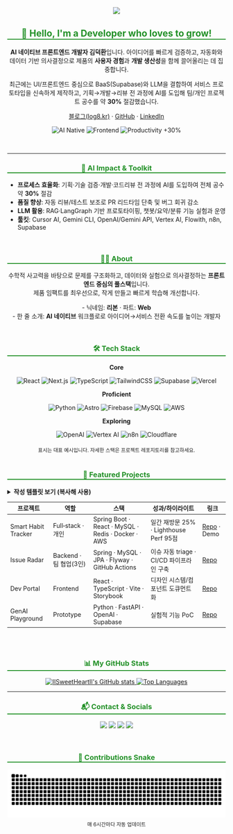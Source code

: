 <div align="center">
  <a href="https://github.com/IISweetHeartII">
    <img src="https://capsule-render.vercel.app/api?type=waving&color=auto&height=250&section=header&text=IISweetHeartII&fontSize=90" />
  </a>
</div>

<div align="center"> 
  <h2 style="border-bottom: 2px solid #239128; color: #239128;">👋 Hello, I'm a Developer who loves to grow!</h2>
  <p>
    <b>AI 네이티브 프론트엔드 개발자 김덕환</b>입니다. 아이디어를 빠르게 검증하고, 자동화와 데이터 기반 의사결정으로
    제품의 <b>사용자 경험</b>과 <b>개발 생산성</b>을 함께 끌어올리는 데 집중합니다.
  </p>
  <p>
    최근에는 UI/프론트엔드 중심으로 BaaS(Supabase)와 LLM을 결합하여 서비스 프로토타입을 신속하게 제작하고,
    기획→개발→리뷰 전 과정에 AI를 도입해 팀/개인 프로젝트 공수를 약 <b>30%</b> 절감했습니다.
  </p>
  <p>
    <a href="https://log8.kr" target="_blank" rel="noopener">블로그(log8.kr)</a> · 
    <a href="https://github.com/IISweetHeartII" target="_blank" rel="noopener">GitHub</a> · 
    <a href="https://www.linkedin.com/in/sweetheart2000/" target="_blank" rel="noopener">LinkedIn</a>
  </p>
  <p>
    <img src="https://img.shields.io/badge/AI%20Native-7F52FF?style=for-the-badge" alt="AI Native"/>
    <img src="https://img.shields.io/badge/Frontend-61DAFB?style=for-the-badge" alt="Frontend"/>
    <img src="https://img.shields.io/badge/Productivity%20%2B30%25-16a34a?style=for-the-badge" alt="Productivity +30%"/>
  </p>
</div>

<br>

<hr/>

<div align="center">
  <h3 style="border-bottom: 2px solid #239128; color: #239128;">🧠 AI Impact & Toolkit</h3>
</div>

- **프로세스 효율화**: 기획·기술 검증·개발·코드리뷰 전 과정에 AI를 도입하여 전체 공수 약 <b>30%</b> 절감
- **품질 향상**: 자동 리뷰/테스트 보조로 PR 리드타임 단축 및 버그 회귀 감소
- **LLM 활용**: RAG·LangGraph 기반 프로토타이핑, 챗봇/요약/분류 기능 실험과 운영
- **툴킷**: Cursor AI, Gemini CLI, OpenAI/Gemini API, Vertex AI, Flowith, n8n, Supabase

<br>

<div align="center">
  <h3 style="border-bottom: 2px solid #239128; color: #239128;">🧑‍💼 About</h3>
  <p>
    수학적 사고력을 바탕으로 문제를 구조화하고, 데이터와 실험으로 의사결정하는 <b>프론트엔드 중심의 풀스택</b>입니다.<br>
    제품 임팩트를 최우선으로, 작게 만들고 빠르게 학습해 개선합니다.
  </p>
  <p>
    - 닉네임: <b>리본</b> · 파트: <b>Web</b><br>
    - 한 줄 소개: <b>AI 네이티브</b> 워크플로로 아이디어→서비스 전환 속도를 높이는 개발자
  </p>
</div>

<br>

<div align="center">
  <h3 style="border-bottom: 2px solid #239128; color: #239128;">🛠️ Tech Stack</h3>
  <p><b>Core</b></p>
  <p>
    <img src="https://img.shields.io/badge/React-61DAFB?style=for-the-badge&logo=react&logoColor=black" alt="React"/>
    <img src="https://img.shields.io/badge/Next.js-000000?style=for-the-badge&logo=nextdotjs&logoColor=white" alt="Next.js"/>
    <img src="https://img.shields.io/badge/TypeScript-3178C6?style=for-the-badge&logo=typescript&logoColor=white" alt="TypeScript"/>
    <img src="https://img.shields.io/badge/TailwindCSS-06B6D4?style=for-the-badge&logo=tailwindcss&logoColor=white" alt="TailwindCSS"/>
    <img src="https://img.shields.io/badge/Supabase-3FCF8E?style=for-the-badge&logo=supabase&logoColor=white" alt="Supabase"/>
    <img src="https://img.shields.io/badge/Vercel-000000?style=for-the-badge&logo=vercel&logoColor=white" alt="Vercel"/>
  </p>
  <p><b>Proficient</b></p>
  <p>
    <img src="https://img.shields.io/badge/Python-3776AB?style=for-the-badge&logo=python&logoColor=white" alt="Python"/>
    <img src="https://img.shields.io/badge/Astro-0C1222?style=for-the-badge&logo=astro&logoColor=white" alt="Astro"/>
    <img src="https://img.shields.io/badge/Firebase-FFCA28?style=for-the-badge&logo=firebase&logoColor=black" alt="Firebase"/>
    <img src="https://img.shields.io/badge/MySQL-4479A1?style=for-the-badge&logo=mysql&logoColor=white" alt="MySQL"/>
    <img src="https://img.shields.io/badge/Amazon_AWS-232F3E?style=for-the-badge&logo=amazonaws&logoColor=white" alt="AWS"/>
  </p>
  <p><b>Exploring</b></p>
  <p>
    <img src="https://img.shields.io/badge/OpenAI-412991?style=for-the-badge&logo=openai&logoColor=white" alt="OpenAI"/>
    <img src="https://img.shields.io/badge/Vertex%20AI-4285F4?style=for-the-badge&logo=googlecloud&logoColor=white" alt="Vertex AI"/>
    <img src="https://img.shields.io/badge/n8n-EA4A35?style=for-the-badge&logo=n8n&logoColor=white" alt="n8n"/>
    <img src="https://img.shields.io/badge/Cloudflare-F38020?style=for-the-badge&logo=cloudflare&logoColor=white" alt="Cloudflare"/>
  </p>
  <sub>표시는 대표 예시입니다. 자세한 스택은 프로젝트 레포지토리를 참고하세요.</sub>
</div>

<br>

<h3 align="center" style="border-bottom: 2px solid #239128; color: #239128;">🚀 Featured Projects</h3>

<details>
  <summary><b>작성 템플릿 보기 (복사해 사용)</b></summary>

```md
- 프로젝트명: Awesome Service
  - 역할: Backend Lead (아키텍처 설계/배포 자동화/핵심 도메인)
  - 핵심기술: Spring Boot, JPA, MySQL, Redis, AWS(ECS/Fargate), GitHub Actions
  - 성과: 평균 응답 280ms → 110ms, 비용 32% 절감, 월간 활성 3,000명
  - 링크: Demo | Repository
```

</details>

| 프로젝트            | 역할                   | 스택                                               | 성과/하이라이트                          | 링크                                                                 |
| ------------------- | ---------------------- | -------------------------------------------------- | ---------------------------------------- | -------------------------------------------------------------------- |
| Smart Habit Tracker | Full‑stack · 개인      | Spring Boot · React · MySQL · Redis · Docker · AWS | 일간 재방문 25% · Lighthouse Perf 95점   | [Repo](https://github.com/IISweetHeartII/smart-habit-tracker) · Demo |
| Issue Radar         | Backend · 팀 협업(3인) | Spring · MySQL · JPA · Flyway · GitHub Actions     | 이슈 자동 triage · CI/CD 파이프라인 구축 | [Repo](https://github.com/IISweetHeartII/issue-radar)                |
| Dev Portal          | Frontend               | React · TypeScript · Vite · Storybook              | 디자인 시스템/컴포넌트 도큐먼트화        | [Repo](https://github.com/IISweetHeartII/dev-portal)                 |
| GenAI Playground    | Prototype              | Python · FastAPI · OpenAI · Supabase               | 실험적 기능 PoC                          | [Repo](https://github.com/IISweetHeartII/genai-playground)           |

<br>
<!-- 
<h4 align="center">Project Gallery</h4>
<p align="center"><sub>아래 이미지는 <code>./assets</code> 경로에 넣으면 자동으로 표시됩니다. (예: <code>assets/habit-tracker.gif</code>)</sub></p>
<table>
  <tr>
    <td align="center">
      <a href="https://github.com/IISweetHeartII/smart-habit-tracker">
        <img src="./assets/habit-tracker.gif" alt="Smart Habit Tracker demo" width="100%"/>
      </a>
      <br/>
      <sub>Smart Habit Tracker</sub>
    </td>
    <td align="center">
      <a href="https://github.com/IISweetHeartII/issue-radar">
        <img src="./assets/issue-radar.png" alt="Issue Radar screenshot" width="100%"/>
      </a>
      <br/>
      <sub>Issue Radar</sub>
    </td>
  </tr>
  <tr>
    <td align="center">
      <a href="https://github.com/IISweetHeartII/dev-portal">
        <img src="./assets/dev-portal.png" alt="Dev Portal UI" width="100%"/>
      </a>
      <br/>
      <sub>Dev Portal</sub>
    </td>
    <td align="center">
      <a href="https://github.com/IISweetHeartII/genai-playground">
        <img src="./assets/genai-playground.gif" alt="GenAI Playground demo" width="100%"/>
      </a>
      <br/>
      <sub>GenAI Playground</sub>
    </td>
  </tr>
</table>
-->
<br>

<div align="center">
  <h3 style="border-bottom: 2px solid #239128; color: #239128;">📊 My GitHub Stats</h3>
  <p>
    <a href="https://github.com/anuraghazra/github-readme-stats" target="_blank" rel="noopener">
      <img src="https://github-readme-stats.vercel.app/api?username=IISweetHeartII&show_icons=true&theme=tokyonight&hide_border=true&border_radius=10&include_all_commits=true&count_private=true&cache_seconds=7200" alt="IISweetHeartII's GitHub stats" width="60%"/>
    </a>
    <a href="https://github.com/anuraghazra/github-readme-stats" target="_blank" rel="noopener">
      <img src="https://github-readme-stats.vercel.app/api/top-langs/?username=IISweetHeartII&layout=compact&theme=tokyonight&hide_border=true&border_radius=10&hide=html,css&langs_count=6" alt="Top Languages" width="39%"/>
    </a>
  </p>
</div>

<hr/>

<div align="center">
    <h3 style="border-bottom: 2px solid #239128; color: #239128;">📬 Contact & Socials</h3>
    <p>
        <a href="https://mail.google.com/mail/?view=cm&fs=1&to=sachi009955@gmail.com&su=%5BGitHub%5D%20Contact%20from%20Profile&body=%EC%95%88%EB%85%95%ED%95%98%EC%84%B8%EC%9A%94%2C%20GitHub%20%ED%94%84%EB%A1%9C%ED%95%84%EC%9D%84%20%EB%B3%B4%EA%B3%A0%20%EC%97%B0%EB%9D%BD%EB%93%9C%EB%A6%BD%EB%8B%88%EB%8B%A4.%0A%0A-%20%EC%9D%B4%EB%A6%84%3A%20%0A-%20%EC%86%8C%EC%86%8D%3A%20%0A-%20%EB%AC%B8%EC%9D%98%20%EB%82%B4%EC%9A%A9%3A%20%0A%0A%EA%B0%90%EC%82%AC%ED%95%A9%EB%8B%88%EB%8B%A4." target="_blank" rel="noopener"><img src="https://img.shields.io/badge/Gmail-D14836?style=for-the-badge&logo=gmail&logoColor=white"></a>
        <a href="https://log8.kr" target="_blank" rel="noopener"><img src="https://img.shields.io/badge/Blog-121212?style=for-the-badge"></a>
        <a href="https://www.youtube.com/@Luckyducky-official" target="_blank" rel="noopener"><img src="https://img.shields.io/badge/YouTube-FF0000?style=for-the-badge&logo=youtube&logoColor=white"></a>
        <a href="https://www.linkedin.com/in/sweetheart2000/" target="_blank" rel="noopener"><img src="https://img.shields.io/badge/LinkedIn-0077B5?style=for-the-badge&logo=linkedin&logoColor=white"></a>
    </p>
</div>

<br>

<div align="center">
  <h3 style="border-bottom: 2px solid #239128; color: #239128;">🐍 Contributions Snake</h3>
  <a href="https://github.com/IISweetHeartII">
    <img src="https://raw.githubusercontent.com/IISweetHeartII/IISweetHeartII/output/github-snake.svg" alt="contribution snake" />
  </a>
  <sub>매 6시간마다 자동 업데이트</sub>
  <br/>
</div>
